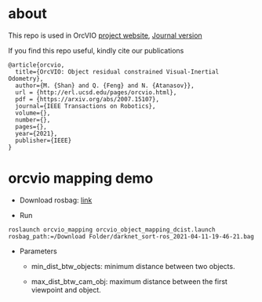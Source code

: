 # about 

This repo is used in OrcVIO [project website](http://me-llamo-sean.cf/orcvio_githubpage/), [Journal version](https://arxiv.org/abs/2007.15107)

If you find this repo useful, kindly cite our publications 

```
@article{orcvio,
  title={OrcVIO: Object residual constrained Visual-Inertial Odometry},
  author={M. {Shan} and Q. {Feng} and N. {Atanasov}},
  url = {http://erl.ucsd.edu/pages/orcvio.html},
  pdf = {https://arxiv.org/abs/2007.15107},
  journal={IEEE Transactions on Robotics},
  volume={},
  number={},
  pages={},
  year={2021},
  publisher={IEEE}
}    
```

# orcvio mapping demo 

- Download rosbag: [link]( https://www.dropbox.com/sh/bovb04lrb0l745r/AAA69peH_ELWLNzvkTwoeRB4a?dl=0&lst=&preview=indoor_vio5_2020-11-03-18-44-15.bag)

- Run

```
roslaunch orcvio_mapping orcvio_object_mapping_dcist.launch rosbag_path:=/Download Folder/darknet_sort-ros_2021-04-11-19-46-21.bag
```

* Parameters

  * min_dist_btw_objects: minimum distance between two objects.

  * max_dist_btw_cam_obj: maximum distance between the first viewpoint and object.

    


  
